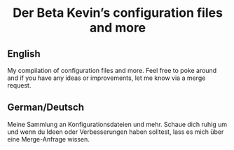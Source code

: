 <h1 align="center">Der Beta Kevin’s configuration files and more</h1>

## English
My compilation of configuration files and more. Feel free to poke around and if you have any ideas or improvements, let me know via a merge request.

## German/Deutsch
Meine Sammlung an Konfigurationsdateien und mehr. Schaue dich ruhig um und wenn du Ideen oder Verbesserungen haben solltest, lass es mich über eine Merge-Anfrage wissen.
